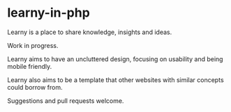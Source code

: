 # learny-in-php
Learny is a place to share knowledge, insights and ideas.

Work in progress.

Learny aims to have an uncluttered design, focusing on usability and being mobile friendly.

Learny also aims to be a template that other websites with similar concepts could borrow from.

Suggestions and pull requests welcome.
